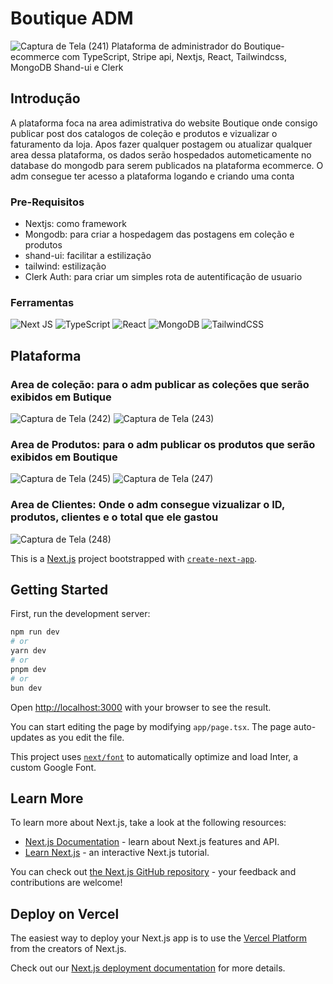 # Boutique ADM
![Captura de Tela (241)](https://github.com/PauloAquarius0299/admin-dashboard-boutique/assets/114706743/822c9556-37e7-4e6c-a15c-dd340b60299f)
Plataforma de administrador do Boutique-ecommerce com TypeScript, Stripe api, Nextjs, React, Tailwindcss, MongoDB Shand-ui e Clerk
## Introdução 
A plataforma foca na area adimistrativa do website Boutique onde consigo publicar post dos catalogos de coleção e produtos e vizualizar o faturamento da loja. Apos fazer qualquer postagem ou atualizar qualquer area dessa plataforma, os dados serão hospedados autometicamente no database do mongodb para serem publicados na plataforma ecommerce. O adm consegue ter acesso a plataforma logando e criando uma conta
### Pre-Requisitos 
* Nextjs: como framework
* Mongodb: para criar a hospedagem das postagens em coleção e produtos
* shand-ui: facilitar a estilização
* tailwind: estilização
* Clerk Auth: para criar um simples rota de autentificação de usuario
### Ferramentas 
![Next JS](https://img.shields.io/badge/Next-black?style=for-the-badge&logo=next.js&logoColor=white)
![TypeScript](https://img.shields.io/badge/typescript-%23007ACC.svg?style=for-the-badge&logo=typescript&logoColor=white)
![React](https://img.shields.io/badge/react-%2320232a.svg?style=for-the-badge&logo=react&logoColor=%2361DAFB)
![MongoDB](https://img.shields.io/badge/MongoDB-%234ea94b.svg?style=for-the-badge&logo=mongodb&logoColor=white)
![TailwindCSS](https://img.shields.io/badge/tailwindcss-%2338B2AC.svg?style=for-the-badge&logo=tailwind-css&logoColor=white)
## Plataforma
### Area de coleção:  para o adm publicar as coleções que serão exibidos em Butique
![Captura de Tela (242)](https://github.com/PauloAquarius0299/admin-dashboard-boutique/assets/114706743/d4ea6fcd-8138-4476-9f13-cef757aa1004)
![Captura de Tela (243)](https://github.com/PauloAquarius0299/admin-dashboard-boutique/assets/114706743/ae3bb184-3953-4e78-a92d-f6f3458451a9)
### Area de Produtos: para o adm publicar os produtos que serão exibidos em Boutique
![Captura de Tela (245)](https://github.com/PauloAquarius0299/admin-dashboard-boutique/assets/114706743/d3755c16-72eb-4981-a689-578402f651c8)
![Captura de Tela (247)](https://github.com/PauloAquarius0299/admin-dashboard-boutique/assets/114706743/49186ef5-8433-4d4d-b0a9-6c9c4f052f9b)
### Area de Clientes: Onde o adm consegue vizualizar o ID, produtos, clientes e o total que ele gastou
![Captura de Tela (248)](https://github.com/PauloAquarius0299/admin-dashboard-boutique/assets/114706743/01e50568-f0cd-4f4b-a93e-e51cae464eab)




This is a [Next.js](https://nextjs.org/) project bootstrapped with [`create-next-app`](https://github.com/vercel/next.js/tree/canary/packages/create-next-app).

## Getting Started

First, run the development server:

```bash
npm run dev
# or
yarn dev
# or
pnpm dev
# or
bun dev
```

Open [http://localhost:3000](http://localhost:3000) with your browser to see the result.

You can start editing the page by modifying `app/page.tsx`. The page auto-updates as you edit the file.

This project uses [`next/font`](https://nextjs.org/docs/basic-features/font-optimization) to automatically optimize and load Inter, a custom Google Font.

## Learn More

To learn more about Next.js, take a look at the following resources:

- [Next.js Documentation](https://nextjs.org/docs) - learn about Next.js features and API.
- [Learn Next.js](https://nextjs.org/learn) - an interactive Next.js tutorial.

You can check out [the Next.js GitHub repository](https://github.com/vercel/next.js/) - your feedback and contributions are welcome!

## Deploy on Vercel

The easiest way to deploy your Next.js app is to use the [Vercel Platform](https://vercel.com/new?utm_medium=default-template&filter=next.js&utm_source=create-next-app&utm_campaign=create-next-app-readme) from the creators of Next.js.

Check out our [Next.js deployment documentation](https://nextjs.org/docs/deployment) for more details.
